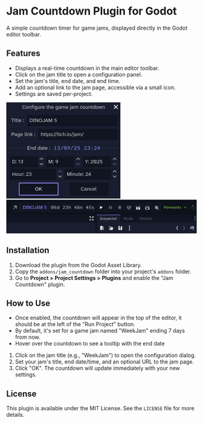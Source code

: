 # Jam Countdown Plugin for Godot

A simple countdown timer for game jams, displayed directly in the Godot editor toolbar.

## Features

- Displays a real-time countdown in the main editor toolbar.
- Click on the jam title to open a configuration panel.
- Set the jam's title, end date, and end time.
- Add an optional link to the jam page, accessible via a small icon.
- Settings are saved per-project.

![Screenshot of the countdown timer in the Godot editor toolbar.](screenshots/image1.png)
![Screenshot of the configuration panel for the countdown timer.](screenshots/image2.png)

## Installation

1. Download the plugin from the Godot Asset Library.
2. Copy the `addons/jam_countdown` folder into your project's `addons` folder.
3. Go to **Project > Project Settings > Plugins** and enable the "Jam Countdown" plugin.

## How to Use

- Once enabled, the countdown will appear in the top of the editor, it should be at the left of the "Run Project" button.
- By default, it's set for a game jam named "WeekJam" ending 7 days from now.
- Hover over the countdown to see a tooltip with the end date

1. Click on the jam title (e.g., "WeekJam") to open the configuration dialog.
2. Set your jam's title, end date/time, and an optional URL to the jam page.
3. Click "OK". The countdown will update immediately with your new settings.

## License

This plugin is available under the MIT License. See the `LICENSE` file for more details.

